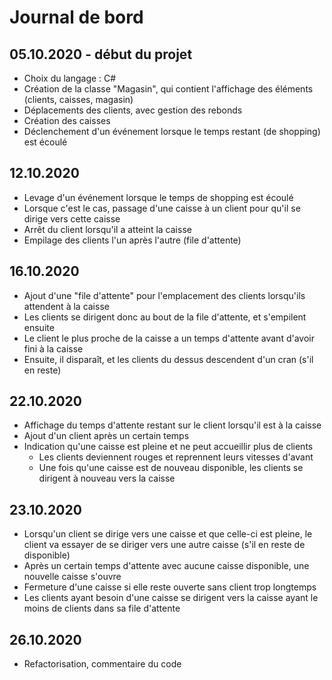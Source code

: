 # Journal de bord

## 05.10.2020 - début du projet

* Choix du langage : C#
* Création de la classe "Magasin", qui contient l'affichage des éléments (clients, caisses, magasin)
* Déplacements des clients, avec gestion des rebonds
* Création des caisses
* Déclenchement d'un événement lorsque le temps restant (de shopping) est écoulé

## 12.10.2020

* Levage d'un événement lorsque le temps de shopping est écoulé
* Lorsque c'est le cas, passage d'une caisse à un client pour qu'il se dirige vers cette caisse
* Arrêt du client lorsqu'il a atteint la caisse
* Empilage des clients l'un après l'autre (file d'attente)

## 16.10.2020

* Ajout d'une "file d'attente" pour l'emplacement des clients lorsqu'ils attendent à la caisse
* Les clients se dirigent donc au bout de la file d'attente, et s'empilent ensuite
* Le client le plus proche de la caisse a un temps d'attente avant d'avoir fini à la caisse
* Ensuite, il disparaît, et les clients du dessus descendent d'un cran (s'il en reste)

## 22.10.2020

* Affichage du temps d'attente restant sur le client lorsqu'il est à la caisse
* Ajout d'un client après un certain temps
* Indication qu'une caisse est pleine et ne peut accueillir plus de clients
  * Les clients deviennent rouges et reprennent leurs vitesses d'avant
  * Une fois qu'une caisse est de nouveau disponible, les clients se dirigent à nouveau vers la caisse

## 23.10.2020

* Lorsqu'un client se dirige vers une caisse et que celle-ci est pleine, le client va essayer de se diriger vers une autre caisse (s'il en reste de disponible)
* Après un certain temps d'attente avec aucune caisse disponible, une nouvelle caisse s'ouvre
* Fermeture d'une caisse si elle reste ouverte sans client trop longtemps
* Les clients ayant besoin d'une caisse se dirigent vers la caisse ayant le moins de clients dans sa file d'attente

## 26.10.2020

* Refactorisation, commentaire du code